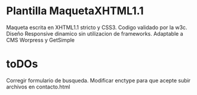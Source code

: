 Plantilla MaquetaXHTML1.1
===============

Maqueta escrita en XHTML1.1 stricto y CSS3. Codigo validado por la w3c. Diseño Responsive dinamico sin utilizacion de frameworks. Adaptable a CMS Worpress y 
GetSimple

toDOs
====

Corregir formulario de busqueda.
Modificar enctype para que acepte subir archivos en contacto.html
